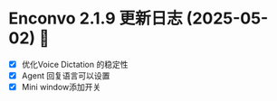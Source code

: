 # Enconvo 2.1.9 更新日志 (2025-05-02) 🚀

- [x]  优化Voice Dictation 的稳定性
- [x]  Agent 回复语言可以设置
- [x]  Mini window添加开关